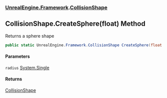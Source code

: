 ### [UnrealEngine.Framework](./UnrealEngine-Framework.md 'UnrealEngine.Framework').[CollisionShape](./CollisionShape.md 'UnrealEngine.Framework.CollisionShape')
## CollisionShape.CreateSphere(float) Method
Returns a sphere shape  
```csharp
public static UnrealEngine.Framework.CollisionShape CreateSphere(float radius);
```
#### Parameters
<a name='UnrealEngine-Framework-CollisionShape-CreateSphere(float)-radius'></a>
`radius` [System.Single](https://docs.microsoft.com/en-us/dotnet/api/System.Single 'System.Single')  
  
#### Returns
[CollisionShape](./CollisionShape.md 'UnrealEngine.Framework.CollisionShape')  
